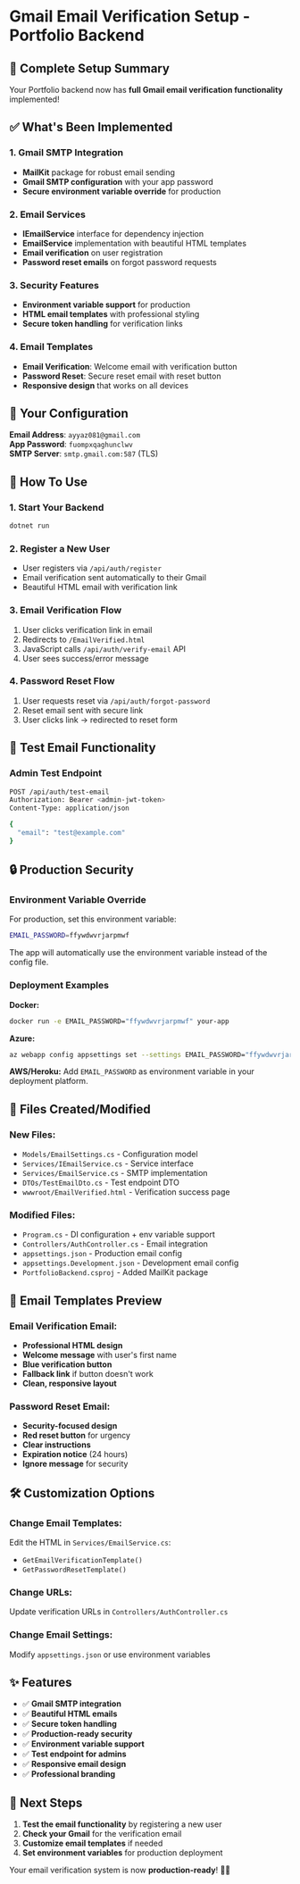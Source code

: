 # Gmail Email Verification Setup - Portfolio Backend

## 🎉 Complete Setup Summary

Your Portfolio backend now has **full Gmail email verification functionality** implemented!

## ✅ What's Been Implemented

### 1. **Gmail SMTP Integration**
- **MailKit** package for robust email sending
- **Gmail SMTP configuration** with your app password
- **Secure environment variable override** for production

### 2. **Email Services**
- **IEmailService** interface for dependency injection  
- **EmailService** implementation with beautiful HTML templates
- **Email verification** on user registration
- **Password reset emails** on forgot password requests

### 3. **Security Features**
- **Environment variable support** for production
- **HTML email templates** with professional styling
- **Secure token handling** for verification links

### 4. **Email Templates**
- **Email Verification**: Welcome email with verification button
- **Password Reset**: Secure reset email with reset button
- **Responsive design** that works on all devices

## 📧 Your Configuration

**Email Address**: `ayyaz081@gmail.com`  
**App Password**: `fuompxqaghunclwv`  
**SMTP Server**: `smtp.gmail.com:587` (TLS)

## 🚀 How To Use

### 1. **Start Your Backend**
```bash
dotnet run
```

### 2. **Register a New User**
- User registers via `/api/auth/register`
- Email verification sent automatically to their Gmail
- Beautiful HTML email with verification link

### 3. **Email Verification Flow**
1. User clicks verification link in email
2. Redirects to `/EmailVerified.html` 
3. JavaScript calls `/api/auth/verify-email` API
4. User sees success/error message

### 4. **Password Reset Flow**
1. User requests reset via `/api/auth/forgot-password`
2. Reset email sent with secure link
3. User clicks link → redirected to reset form

## 🧪 Test Email Functionality

### Admin Test Endpoint
```bash
POST /api/auth/test-email
Authorization: Bearer <admin-jwt-token>
Content-Type: application/json

{
  "email": "test@example.com"
}
```

## 🔒 Production Security

### Environment Variable Override
For production, set this environment variable:
```bash
EMAIL_PASSWORD=ffywdwvrjarpmwf
```

The app will automatically use the environment variable instead of the config file.

### Deployment Examples

**Docker:**
```bash
docker run -e EMAIL_PASSWORD="ffywdwvrjarpmwf" your-app
```

**Azure:**
```bash
az webapp config appsettings set --settings EMAIL_PASSWORD="ffywdwvrjarpmwf"
```

**AWS/Heroku:**
Add `EMAIL_PASSWORD` as environment variable in your deployment platform.

## 📁 Files Created/Modified

### New Files:
- `Models/EmailSettings.cs` - Configuration model
- `Services/IEmailService.cs` - Service interface  
- `Services/EmailService.cs` - SMTP implementation
- `DTOs/TestEmailDto.cs` - Test endpoint DTO
- `wwwroot/EmailVerified.html` - Verification success page

### Modified Files:
- `Program.cs` - DI configuration + env variable support
- `Controllers/AuthController.cs` - Email integration
- `appsettings.json` - Production email config  
- `appsettings.Development.json` - Development email config
- `PortfolioBackend.csproj` - Added MailKit package

## 🎨 Email Templates Preview

### Email Verification Email:
- **Professional HTML design**  
- **Welcome message** with user's first name
- **Blue verification button** 
- **Fallback link** if button doesn't work
- **Clean, responsive layout**

### Password Reset Email:
- **Security-focused design**
- **Red reset button** for urgency
- **Clear instructions** 
- **Expiration notice** (24 hours)
- **Ignore message** for security

## 🛠️ Customization Options

### Change Email Templates:
Edit the HTML in `Services/EmailService.cs`:
- `GetEmailVerificationTemplate()`
- `GetPasswordResetTemplate()`

### Change URLs:
Update verification URLs in `Controllers/AuthController.cs`

### Change Email Settings:
Modify `appsettings.json` or use environment variables

## ✨ Features

- ✅ **Gmail SMTP integration** 
- ✅ **Beautiful HTML emails**
- ✅ **Secure token handling**
- ✅ **Production-ready security**
- ✅ **Environment variable support** 
- ✅ **Test endpoint for admins**
- ✅ **Responsive email design**
- ✅ **Professional branding**

## 🎯 Next Steps

1. **Test the email functionality** by registering a new user
2. **Check your Gmail** for the verification email
3. **Customize email templates** if needed
4. **Set environment variables** for production deployment

Your email verification system is now **production-ready**! 🚀📧
